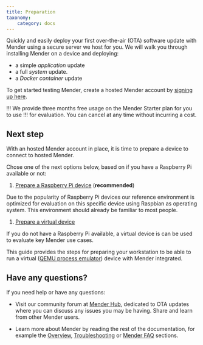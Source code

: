 ```yaml
---
title: Preparation
taxonomy:
    category: docs
---
```


Quickly and easily deploy your first over-the-air (OTA) software update with
Mender using a secure server we host for you. We will walk you through
installing Mender on a device and deploying:

* a simple *application* update
* a full *system* update.
* a *Docker container* update

To get started testing Mender, create a hosted Mender account by
[signing up here](https://mender.io/signup?target=_blank).

!!! We provide three months free usage on the Mender Starter plan for you to use
!!! for evaluation. You can cancel at any time without incurring a cost.

## Next step

With an hosted Mender account in place, it is time to prepare a device to
connect to hosted Mender.

Chose one of the next options below, based on if you have a Raspberry Pi
available or not:

1. [Prepare a Raspberry Pi device](./01.Prepare-a-Raspberry-Pi-device/docs.md) (**recommended**)

  Due to the popularity of Raspberry Pi devices our reference environment is
  optimized for evaluation on this specific device using Raspbian as operating
  system. This environment should already be familiar to most people.

1. [Prepare a virtual device](./02.Prepare-a-virtual-device/docs.md)

  If you do not have a Raspberry Pi available, a virtual device is can be used
  to evaluate key Mender use cases.

  This guide provides the steps for preparing your workstation to be able to run
  a virtual ([QEMU process emulator](https://www.qemu.org/)) device with Mender
  integrated.

## Have any questions?

If you need help or have any questions:

* Visit our community forum at [Mender Hub](https://hub.mender.io?target=_blank),
dedicated to OTA updates where you can discuss any issues you may be having.
Share and learn from other Mender users.

* Learn more about Mender by reading the rest of the documentation, for example
the [Overview](../../02.Architecture/01.Overview/docs.md),
[Troubleshooting](../../201.Troubleshooting/) or
[Mender FAQ](https://mender.io/plans/faq?target=_blank) sections.
